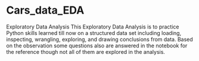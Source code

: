 # Cars_data_EDA
Exploratory Data Analysis 
This Exploratory Data Analysis is to practice Python skills learned till now on a structured data set including loading, inspecting, wrangling, exploring, and drawing conclusions from data. 
Based on the observation some questions also are answered in the notebook for the reference though not all of them are explored in the analysis. 
